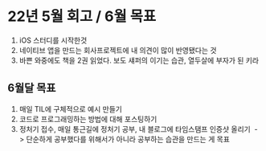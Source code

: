 # 22년 5월 회고 / 6월 목표

1. iOS 스터디를 시작한것
2. 네이티브 앱을 만드는 회사프로젝트에 내 의견이 많이 반영됐다는 것
3. 바쁜 와중에도 책을 2권 읽었다. 보도 섀퍼의 이기는 습관, 열두살에 부자가 된 키라

## 6월달 목표 

1. 매일 TIL에 구체적으로 예시 만들기
2. 코드로 프로그래밍하는 방법에 대해 포스팅하기
3. 정처기 접수, 매일 통근길에 정처기 공부, 내 블로그에 타임스탬프 인증샷 올리기
    -> 단순하게 공부했다를 위해서가 아니라 공부하는 습관을 만드는 게 목표
